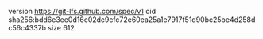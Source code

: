 version https://git-lfs.github.com/spec/v1
oid sha256:bdd6e3ee0d16c02dc9cfc72e60ea25a1e7917f51d90bc25be4d258dc56c4337b
size 612
